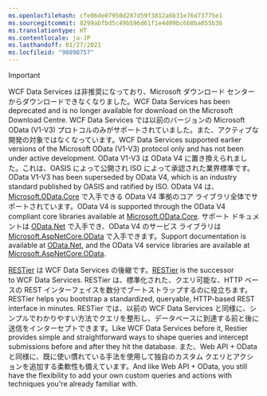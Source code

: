 ```yaml
---
ms.openlocfilehash: cfe06de07950d287d59f3812a6b31e76d73775e1
ms.sourcegitcommit: 8299abfbd5c49b596d61f1e4d09bc6b8ba055b36
ms.translationtype: HT
ms.contentlocale: ja-JP
ms.lasthandoff: 01/27/2021
ms.locfileid: "98898757"
---
```

> [!IMPORTANT]
> <span data-ttu-id="095a0-101">WCF Data Services は非推奨になっており、Microsoft ダウンロード センターからダウンロードできなくなりました。</span><span class="sxs-lookup"><span data-stu-id="095a0-101">WCF Data Services has been deprecated and is no longer available for download on the Microsoft Download Centre.</span></span>
> <span data-ttu-id="095a0-102">WCF Data Services では以前のバージョンの Microsoft OData (V1-V3) プロトコルのみがサポートされていました。また、アクティブな開発の対象ではなくなっています。</span><span class="sxs-lookup"><span data-stu-id="095a0-102">WCF Data Services supported earlier versions of the Microsoft OData (V1-V3) protocol only and has not been under active development.</span></span> <span data-ttu-id="095a0-103">OData V1-V3 は OData V4 に置き換えられました。これは、OASIS によって公開され ISO によって承認された業界標準です。</span><span class="sxs-lookup"><span data-stu-id="095a0-103">OData V1-V3 has been superseded by OData V4, which is an industry standard published by OASIS and ratified by ISO.</span></span> <span data-ttu-id="095a0-104">OData V4 は、[Microsoft.OData.Core](https://www.nuget.org/packages/Microsoft.OData.Core/) で入手できる OData V4 準拠のコア ライブラリ全体でサポートされています。</span><span class="sxs-lookup"><span data-stu-id="095a0-104">OData V4 is supported through the OData V4 compliant core libraries available at [Microsoft.OData.Core](https://www.nuget.org/packages/Microsoft.OData.Core/).</span></span> <span data-ttu-id="095a0-105">サポート ドキュメントは [OData.Net](https://odata.github.io/odata.net) で入手でき、OData V4 のサービス ライブラリは [Microsoft.AspNetCore.OData](https://www.nuget.org/packages/Microsoft.AspNetCore.OData) で入手できます。</span><span class="sxs-lookup"><span data-stu-id="095a0-105">Support documentation is available at [OData.Net](https://odata.github.io/odata.net), and the OData V4 service libraries are available at [Microsoft.AspNetCore.OData](https://www.nuget.org/packages/Microsoft.AspNetCore.OData).</span></span>
>
> <span data-ttu-id="095a0-106">[RESTier](https://github.com/OData/RESTier) は WCF Data Services の後継です。</span><span class="sxs-lookup"><span data-stu-id="095a0-106">[RESTier](https://github.com/OData/RESTier) is the successor to WCF Data Services.</span></span> <span data-ttu-id="095a0-107">RESTier は、標準化された、クエリ可能な、HTTP ベースの REST インターフェイスを数分でブートストラップするのに役立ちます。</span><span class="sxs-lookup"><span data-stu-id="095a0-107">RESTier helps you bootstrap a standardized, queryable, HTTP-based REST interface in minutes.</span></span>
> <span data-ttu-id="095a0-108">RESTier では、以前の WCF Data Services と同様に、シンプルでわかりやすい方法でクエリを整形し、データベースに到達する前と後に送信をインターセプトできます。</span><span class="sxs-lookup"><span data-stu-id="095a0-108">Like WCF Data Services before it, Restier provides simple and straightforward ways to shape queries and intercept submissions before and after they hit the database.</span></span> <span data-ttu-id="095a0-109">また、Web API + OData と同様に、既に使い慣れている手法を使用して独自のカスタム クエリとアクションを追加する柔軟性も備えています。</span><span class="sxs-lookup"><span data-stu-id="095a0-109">And like Web API + OData, you still have the flexibility to add your own custom queries and actions with techniques you're already familiar with.</span></span>
